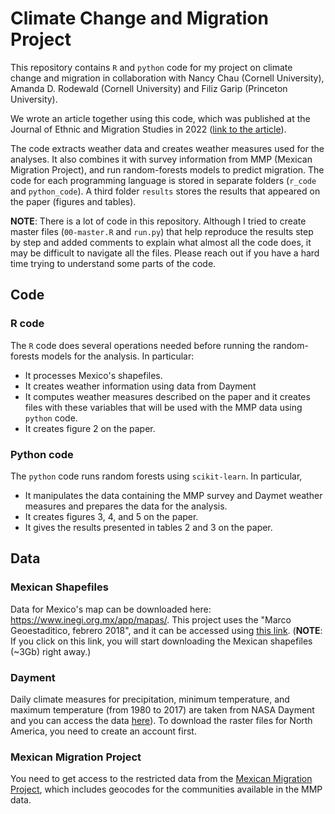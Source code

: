 # Climate Change and Migration Project


This repository contains `R` and `python` code for my project on climate change and migration in collaboration with Nancy Chau (Cornell University), Amanda D. Rodewald (Cornell University) and Filiz Garip (Princeton University). 

We wrote an article together using this code, which was published at the Journal of Ethnic and Migration Studies in 2022 ([link to the article](https://doi.org/10.1080/1369183X.2022.2100549)).

The code extracts weather data and creates weather measures used for the analyses. It also combines it with survey information from MMP (Mexican Migration Project), and run random-forests models to predict migration. The code for each programming language is stored in separate folders (`r_code` and `python_code`). A third folder `results` stores the results that appeared on the paper (figures and tables).

**NOTE**: There is a lot of code in this repository. Although I tried to create master files (`00-master.R` and `run.py`) that help reproduce the results step by step and added comments to explain what almost all the code does, it may be difficult to navigate all the files. Please reach out if you have a hard time trying to understand some parts of the code. 

## Code

### R code

The `R` code does several operations needed before running the random-forests models for the analysis. In particular:
- It processes Mexico's shapefiles. 
- It creates weather information using data from Dayment
- It computes weather measures described on the paper and it creates files with these variables that will be used with the MMP data using `python` code.
- It creates figure 2 on the paper.

### Python code
The `python` code runs random forests using `scikit-learn`. In particular, 
- It manipulates the data containing the MMP survey and Daymet weather measures and prepares the data for the analysis.
- It creates figures 3, 4, and 5 on the paper.
- It gives the results presented in tables 2 and 3 on the paper.


## Data

### Mexican Shapefiles
Data for Mexico's map can be downloaded here: https://www.inegi.org.mx/app/mapas/. This project uses the "Marco Geoestaditico, febrero 2018", and it can be accessed using [this link](https://www.inegi.org.mx/contenidos/productos/prod_serv/contenidos/espanol/bvinegi/productos/geografia/marcogeo/889463526636_s.zip). (**NOTE**: If you click on this link, you will start downloading the Mexican shapefiles (~3Gb) right away.)

### Dayment
Daily climate measures for precipitation, minimum temperature, and maximum temperature (from 1980 to 2017) are taken from NASA Dayment and you can access the data [here](https://daymet.ornl.gov/)). To download the raster files for North America, you need to create an account first.

### Mexican Migration Project
You need to get access to the restricted data from the [Mexican Migration Project](https://mmp.opr.princeton.edu/), which includes geocodes for the communities available in the MMP data.
